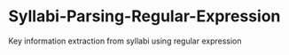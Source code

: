 # Syllabi-Parsing-Regular-Expression
Key information extraction from syllabi using regular expression
